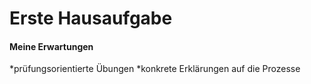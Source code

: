 Erste Hausaufgabe
================

#### Meine Erwartungen

*prüfungsorientierte Übungen *konkrete Erklärungen auf die Prozesse
